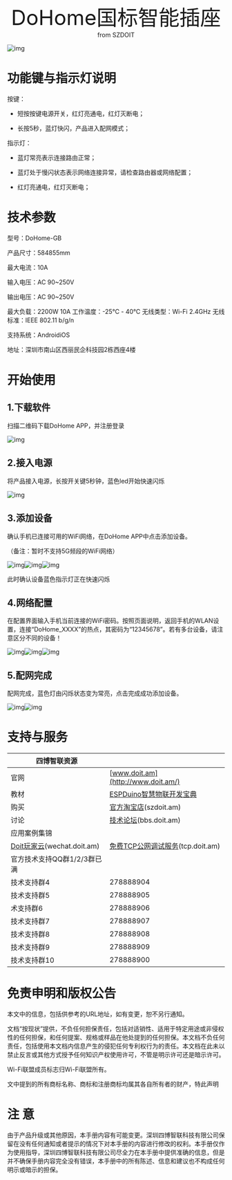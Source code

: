  <center> <font size=10> DoHome国标智能插座 </font></center>

<center> from SZDOIT </center>

![img](https://github.com/SmartArduino/zhdocs/raw/master/zhSmartProduct/DoHomeGBSmartSocket/wps1.jpg) 

# 功能键与指示灯说明

按键：

- 短按按键电源开关，红灯亮通电，红灯灭断电；

- 长按5秒，蓝灯快闪，产品进入配网模式；

指示灯：

- 蓝灯常亮表示连接路由正常；

- 蓝灯处于慢闪状态表示网络连接异常，请检查路由器或网络配置；

- 红灯亮通电，红灯灭断电；

# 技术参数

型号：DoHome-GB

产品尺寸：584855mm

最大电流：10A

输入电压：AC 90~250V

输出电压：AC 90~250V

最大负载：2200W 10A  工作温度：-25℃ - 40℃
无线类型：Wi-Fi 2.4GHz 无线标准：IEEE 802.11 b/g/n

支持系统：AndroidiOS

地址：深圳市南山区西丽民企科技园2栋西座4楼

# 开始使用

## 1.下载软件

扫描二维码下载DoHome APP，并注册登录

![img](https://github.com/SmartArduino/zhdocs/raw/master/zhSmartProduct/DoHomeGBSmartSocket/wps2.jpg) 

## 2.接入电源

将产品接入电源，长按开关键5秒钟，蓝色led开始快速闪烁

![img](https://github.com/SmartArduino/zhdocs/raw/master/zhSmartProduct/DoHomeGBSmartSocket/wps3.jpg) 

## 3.添加设备

确认手机已连接可用的WiFi网络，在DoHome APP中点击添加设备。

（备注：暂时不支持5G频段的WiFi网络）

![img](https://github.com/SmartArduino/zhdocs/raw/master/zhSmartProduct/DoHomeGBSmartSocket/wps4.png)![img](https://github.com/SmartArduino/zhdocs/raw/master/zhSmartProduct/DoHomeGBSmartSocket/wps5.png)![img](https://github.com/SmartArduino/zhdocs/raw/master/zhSmartProduct/DoHomeGBSmartSocket/wps6.jpg) 

此时确认设备蓝色指示灯正在快速闪烁

 

## 4.网络配置

在配置界面输入手机当前连接的WiFi密码。按照页面说明，返回手机的WLAN设置，连接“DoHome_XXXX”的热点，其密码为“12345678”。若有多台设备，请注意区分不同的设备！

![img](https://github.com/SmartArduino/zhdocs/raw/master/zhSmartProduct/DoHomeGBSmartSocket/wps7.png)![img](https://github.com/SmartArduino/zhdocs/raw/master/zhSmartProduct/DoHomeGBSmartSocket/wps8.jpg)![img](https://github.com/SmartArduino/zhdocs/raw/master/zhSmartProduct/DoHomeGBSmartSocket/wps9.jpg) 

## 5.配网完成

配网完成，蓝色灯由闪烁状态变为常亮，点击完成成功添加设备。

![img](https://github.com/SmartArduino/zhdocs/raw/master/zhSmartProduct/DoHomeGBSmartSocket/wps10.png)![img](https://github.com/SmartArduino/zhdocs/raw/master/zhSmartProduct/DoHomeGBSmartSocket/wps11.jpg) 

# 支持与服务 

| 四博智联资源                                        |                                                              |
| --------------------------------------------------- | ------------------------------------------------------------ |
| 官网                                                | [www.doit.am](http://www.doit.am/)                           |
| 教材                                                | [ESPDuino智慧物联开发宝典](https://item.taobao.com/item.htm?spm=a1z10.3-c.w4002-7420449993.9.Bgp1Ll&id=520583000610) |
| 购买                                                | [官方淘宝店](https://szdoit.taobao.com/)(szdoit.am)          |
| 讨论                                                | [技术论坛](http://bbs.doit.am/forum.php)(bbs.doit.am)        |
| 应用案例集锦                                        |                                                              |
| [Doit玩家云](http://wechat.doit.am)(wechat.doit.am) | [免费TCP公网调试服务](http://tcp.doit.am)(tcp.doit.am)       |
| 官方技术支持QQ群1/2/3群已满                         |                                                              |
| 技术支持群4                                         | 278888904                                                    |
| 技术支持群5                                         | 278888905                                                    |
| 术支持群6                                           | 278888906                                                    |
| 技术支持群7                                         | 278888907                                                    |
| 技术支持群8                                         | 278888908                                                    |
| 技术支持群9                                         | 278888909                                                    |
| 技术支持群10                                        | 278888900                                                    |

#  免责申明和版权公告

本文中的信息，包括供参考的URL地址，如有变更，恕不另行通知。 

文档“按现状”提供，不负任何担保责任，包括对适销性、适用于特定用途或非侵权性的任何担保，和任何提案、规格或样品在他处提到的任何担保。本文档不负任何责任，包括使用本文档内信息产生的侵犯任何专利权行为的责任。本文档在此未以禁止反言或其他方式授予任何知识产权使用许可，不管是明示许可还是暗示许可。 

Wi-Fi联盟成员标志归Wi-Fi联盟所有。

文中提到的所有商标名称、商标和注册商标均属其各自所有者的财产，特此声明 

# 注 意

由于产品升级或其他原因，本手册内容有可能变更。深圳四博智联科技有限公司保留在没有任何通知或者提示的情况下对本手册的内容进行修改的权利。本手册仅作为使用指导，深圳四博智联科技有限公司尽全力在本手册中提供准确的信息，但是并不确保手册内容完全没有错误，本手册中的所有陈述、信息和建议也不构成任何明示或暗示的担保。